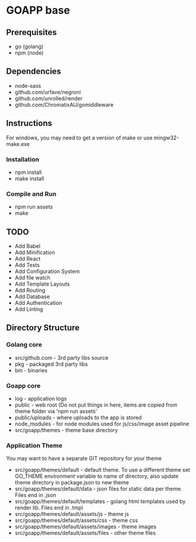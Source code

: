 # GOAPP base

## Prerequisites
* go (golang)
* npm (node)

## Dependencies

* node-sass
* github.com/urfave/negroni
* github.com/unrolled/render
* github.com/ChromatixAU/gomiddleware

## Instructions

For windows, you may need to get a version of make or use mingw32-make.exe

### Installation
* npm install
* make install

### Compile and Run
* npm run assets
* make

## TODO

* Add Babel
* Add Minification
* Add React
* Add Tests
* Add Configuration System
* Add file watch
* Add Template Layouts
* Add Routing
* Add Database
* Add Authentication
* Add Linting

## Directory Structure

### Golang core
* src/github.com - 3rd party libs source
* pkg - packaged 3rd party libs
* bin - binaries

### Goapp core
* log - application logs
* public - web root (Do not put things in here, items are copied from theme folder via 'npm run assets'
* public/uploads - where uploads to the app is stored
* node_modules - for node modules used for js/css/image asset pipeline
* src/goapp/themes - theme base directory

### Application Theme
You may want to have a separate GIT repository for your theme

* src/goapp/themes/default - default theme. To use a different theme set GO_THEME environment variable to name of directory, also update theme directory in package.json to new theme
* src/goapp/themes/default/data - json files for static data per theme. Files end in .json
* src/goapp/themes/default/templates - golang html templates used by render lib. Files end in .tmpl
* src/goapp/themes/default/assets/js - theme js
* src/goapp/themes/default/assets/css - theme css
* src/goapp/themes/default/assets/images - theme images
* src/goapp/themes/default/assets/files - other theme files

